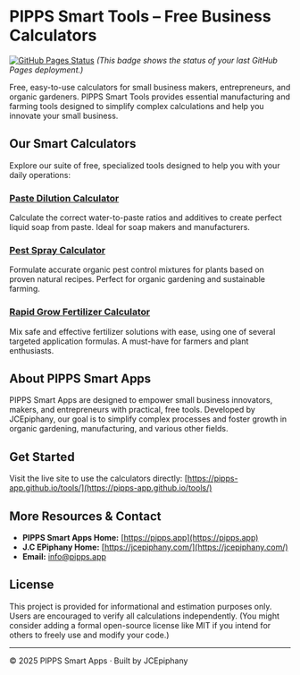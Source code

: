 # PIPPS Smart Tools – Free Business Calculators

[![GitHub Pages Status](https://github.com/pipps-app/tools/workflows/Deploy%20GitHub%20Pages/badge.svg)](https://github.com/pipps-app/tools/actions)
*(This badge shows the status of your last GitHub Pages deployment.)*

Free, easy-to-use calculators for small business makers, entrepreneurs, and organic gardeners. PIPPS Smart Tools provides essential manufacturing and farming tools designed to simplify complex calculations and help you innovate your small business.

## Our Smart Calculators

Explore our suite of free, specialized tools designed to help you with your daily operations:

### [Paste Dilution Calculator](paste-dilution-calculator.html)
Calculate the correct water-to-paste ratios and additives to create perfect liquid soap from paste. Ideal for soap makers and manufacturers.

### [Pest Spray Calculator](pest-spray-calculator.html)
Formulate accurate organic pest control mixtures for plants based on proven natural recipes. Perfect for organic gardening and sustainable farming.

### [Rapid Grow Fertilizer Calculator](rapid-grow-fertilizer-calculator.html)
Mix safe and effective fertilizer solutions with ease, using one of several targeted application formulas. A must-have for farmers and plant enthusiasts.

## About PIPPS Smart Apps

PIPPS Smart Apps are designed to empower small business innovators, makers, and entrepreneurs with practical, free tools. Developed by JCEpiphany, our goal is to simplify complex processes and foster growth in organic gardening, manufacturing, and various other fields.

## Get Started

Visit the live site to use the calculators directly: [https://pipps-app.github.io/tools/](https://pipps-app.github.io/tools/)

## More Resources & Contact

*   **PIPPS Smart Apps Home:** [https://pipps.app](https://pipps.app)
*   **J.C EPiphany Home:** [https://jcepiphany.com/](https://jcepiphany.com/)
*   **Email:** [info@pipps.app](mailto:info@pipps.app)

## License

This project is provided for informational and estimation purposes only. Users are encouraged to verify all calculations independently. (You might consider adding a formal open-source license like MIT if you intend for others to freely use and modify your code.)

---
© 2025 PIPPS Smart Apps · Built by JCEpiphany
